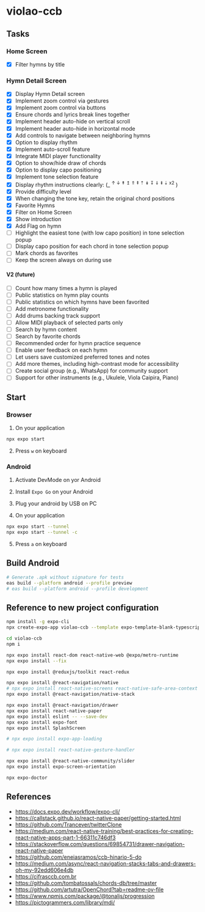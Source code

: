 # violao-ccb

## Tasks

### Home Screen

- ☒ Filter hymns by title

### Hymn Detail Screen

- ☒ Display Hymn Detail screen
- ☒ Implement zoom control via gestures
- ☒ Implement zoom control via buttons
- ☒ Ensure chords and lyrics break lines together
- ☒ Implement header auto-hide on vertical scroll
- ☒ Implement header auto-hide in horizontal mode
- ☒ Add controls to navigate between neighboring hymns
- ☒ Option to display rhythm
- ☒ Implement auto-scroll feature
- ☒ Integrate MIDI player functionality
- ☒ Option to show/hide draw of chords
- ☒ Option to display capo positioning
- ☒ Implement tone selection feature
- ☒ Display rhythm instructions clearly: (\_ <sup>↑ ↓ ↟ ↥ ⇑ ⇞ ⇡ ↡ ↧ ⇓ ⇟ ⇣ x2</sup> )
- ☒ Provide difficulty level
- ☒ When changing the tone key, retain the original chord positions
- ☒ Favorite Hymns
- ☒ Filter on Home Screen
- ☒ Show introduction
- ☒ Add Flag on hymn
- ☐ Highlight the easiest tone (with low capo position) in tone selection popup
- ☐ Display capo position for each chord in tone selection popup
- ☐ Mark chords as favorites
- ☐ Keep the screen always on during use

#### V2 (future)

- ☐ Count how many times a hymn is played
- ☐ Public statistics on hymn play counts
- ☐ Public statistics on which hymns have been favorited
- ☐ Add metronome functionality
- ☐ Add drums backing track support
- ☐ Allow MIDI playback of selected parts only
- ☐ Search by hymn content
- ☐ Search by favorite chords
- ☐ Recommended order for hymn practice sequence
- ☐ Enable user feedback on each hymn
- ☐ Let users save customized preferred tones and notes
- ☐ Add more themes, including high-contrast mode for accessibility
- ☐ Create social group (e.g., WhatsApp) for community support
- ☐ Support for other instruments (e.g., Ukulele, Viola Caipira, Piano)

## Start

### Browser

1. On your application

```sh
npx expo start
```

2. Press `w` on keyboard

### Android

1. Activate DevMode on yor Android

2. Install `Expo Go` on your Android

3. Plug your android by USB on PC

4. On your application

```sh
npx expo start --tunnel
npx expo start --tunnel -c
```

5. Press `a` on keyboard

## Build Android

```sh
# Generate .apk without signature for tests
eas build --platform android --profile preview
# eas build --platform android --profile development
```

## Reference to new project configuration

```sh
npm install -g expo-cli
npx create-expo-app violao-ccb --template expo-template-blank-typescript

cd violao-ccb
npm i

npx expo install react-dom react-native-web @expo/metro-runtime
npx expo install --fix

npx expo install @reduxjs/toolkit react-redux  

npx expo install @react-navigation/native
# npx expo install react-native-screens react-native-safe-area-context
npx expo install @react-navigation/native-stack

npx expo install @react-navigation/drawer
npx expo install react-native-paper
npx expo install eslint -- --save-dev 
npx expo install expo-font
npx expo install SplashScreen

# npx expo install expo-app-loading

# npx expo install react-native-gesture-handler

npx expo install @react-native-community/slider
npx expo install expo-screen-orientation

npx expo-doctor
```

## References

- https://docs.expo.dev/workflow/expo-cli/
- https://callstack.github.io/react-native-paper/getting-started.html
- https://github.com/Trancever/twitterClone
- https://medium.com/react-native-training/best-practices-for-creating-react-native-apps-part-1-66311c746df3
- https://stackoverflow.com/questions/69854731/drawer-navigation-react-native-paper
- https://github.com/eneiasramos/ccb-hinario-5-do
- https://medium.com/async/react-navigation-stacks-tabs-and-drawers-oh-my-92edd606e4db
- https://cifrasccb.com.br
- https://github.com/tombatossals/chords-db/tree/master
- https://github.com/artutra/OpenChord?tab=readme-ov-file
- https://www.npmjs.com/package/@tonaljs/progression
- https://pictogrammers.com/library/mdi/
